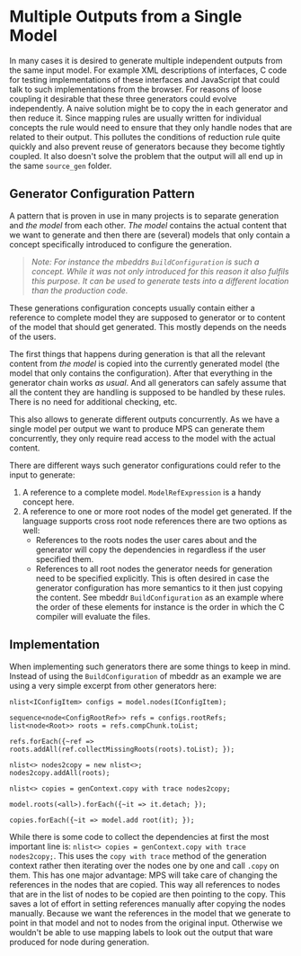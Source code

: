 # Multiple Outputs from a Single Model

In many cases it is desired to generate multiple independent outputs from the same input model. For example XML descriptions of interfaces, C code for testing implementations of these interfaces and JavaScript that could talk to such implementations from the browser. For reasons of loose coupling it desirable that these three generators could evolve independently. A naive solution might be to copy the in each generator and then reduce it. Since mapping rules are usually written for individual concepts the rule would need to ensure that they only handle nodes that are related to their output. This pollutes the conditions of reduction rule quite quickly and also prevent reuse of generators because they become tightly coupled. It also doesn't solve the problem that the output will all end up in the same `source_gen` folder.

## Generator Configuration Pattern

A pattern that is proven in use in many projects is to separate generation and *the model* from each other. *The model* contains the actual content that we want to generate and then there are (several) models that only contain a concept specifically introduced to configure the generation. 

> *Note: For instance the mbeddrs `BuildConfiguration` is such a concept. While it was not only introduced for this reason it also fulfils this purpose. It can be used to generate tests into a different location than the production code.*

These generations configuration concepts usually contain either a reference to complete model they are supposed to generator or to content of the model that should get generated. This mostly depends on the needs of the users.

The first things that happens during generation is that all the relevant content from *the model* is copied into the currently generated model (the model that only contains the configuration). After that everything in the generator chain works *as usual*. And all generators can safely assume that all the content they are handling is supposed to be handled by these rules. There is no need for additional checking, etc.

This also allows to generate different outputs concurrently. As we have a single model per output we want to produce MPS can generate them concurrently, they only require read access to the model with the actual content. 

There are different ways such generator configurations could refer to the input to generate:

1. A reference to a complete model. `ModelRefExpression` is a handy concept here. 
2. A reference to one or more root nodes of the model get generated. If the language supports cross root node references there are two options as well:
	- References to the roots nodes the user cares about and the generator will copy the dependencies in regardless if the user specified them. 
	- References to all root nodes the generator needs for generation need to be specified explicitly. This is often desired in case the generator configuration has more semantics to it then just copying the content. See mbeddr `BuildConfiguration` as an example where the order of these elements for instance is the order in which the C compiler will evaluate the files.

## Implementation

When implementing such generators there are some things to keep in mind. Instead of using the `BuildConfiguration` of mbeddr as an example we are using a very simple excerpt from other generators here:

```
nlist<IConfigItem> configs = model.nodes(IConfigItem); 
 
sequence<node<ConfigRootRef>> refs = configs.rootRefs; 
list<node<Root>> roots = refs.compChunk.toList; 

refs.forEach({~ref => roots.addAll(ref.collectMissingRoots(roots).toList); }); 
 
nlist<> nodes2copy = new nlist<>; 
nodes2copy.addAll(roots); 

nlist<> copies = genContext.copy with trace nodes2copy; 
 
model.roots(<all>).forEach({~it => it.detach; }); 
 
copies.forEach({~it => model.add root(it); });
```

While there is some code to collect the dependencies at first the most important line is: `nlist<> copies = genContext.copy with trace nodes2copy;`. This uses the `copy with trace` method of the generation context rather then iterating over the nodes one by one and call `.copy` on them. This has one major advantage: MPS will take care of changing the references in the nodes that are copied. This way all references to nodes that are in the list of nodes to be copied are then pointing to the copy. This saves a lot of effort in setting references manually after copying the nodes manually. Because we want the references in the model that we generate to point in that model and not to nodes from the original input. Otherwise we wouldn't be able to use mapping labels to look out the output that ware produced for node during generation.